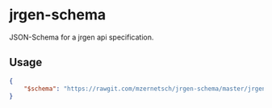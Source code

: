 jrgen-schema
============
JSON-Schema for a jrgen api specification.

Usage
-----
```json
{
    "$schema": "https://rawgit.com/mzernetsch/jrgen-schema/master/jrgen.schema.json"
}
```
